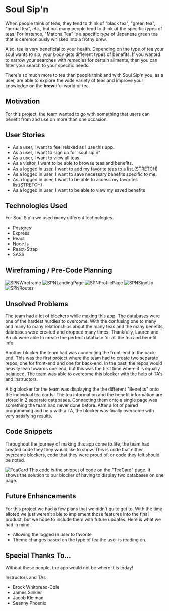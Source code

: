 # Soul Sip'n
When people think of teas, they tend to think of "black tea", "green tea", "herbal tea", etc., but not many people tend to think of the specific _types_ of teas. For instance, "Matcha Tea" is a specific _type_ of Japanese green tea that is ceremoniously whisked into a frothy brew.

Also, tea is very beneficial to your health. Depending on the type of tea your soul wants to sip, your body gets different types of benefits. If you wanted to narrow your searches with remedies for certain ailments, then you can filter your search to your specific needs.

There's so much more to tea than people think and with Soul Sip'n you, as a user, are able to explore the wide variety of teas and improve your knowledge on the **brew**tiful world of tea.

## Motivation
For this project, the team wanted to go with something that users can benefit from and use on more than one occasion.

## User Stories
- As a user, I want to feel relaxed as I use this app.
- As a user, I want to sign up for 'soul sip'n"
- As a user, I want to view all teas.
- As a visitor, I want to be able to browse teas and benefits.
- As a logged in user, I want to add my favorite teas to a list.(STRETCH)
- As a logged in user, I want to save necessary benefits specific to me.
- As a logged in user, I want to be able to access my favorites list(STRETCH)
- As a logged in user, I want to be able to view my saved benefits

## Technologies Used
For Soul Sip'n we used many different technologies.
- Postgres
- Express
- React
- Node.js
- React-Strap
- SASS

## Wireframing / Pre-Code Planning

![SPNWireframe](public/images/wireframe/SPNWireframe.png)
![SPNLandingPage](public/images/wireframe/SPNLandingPage.png)
![SPNProfilePage](public/images/wireframe/SPNProfilePage.png)
![SPNSignUp](public/images/wireframe/SPNSignUp.png)
![SPNRoutes](public/images/wireframe/SPNRoutes.png)

## Unsolved Problems
The team had a lot of blockers while making this app. The databases were one of the hardest hurdles to overcome. With the confusing one to many and many to many relationships about the many teas and the many benefits, databases were created and dropped many times. Thankfully, Lauren and Brock were able to create the perfect database for all the tea and benefit info.

Another blocker the team had was connecting the front-end to the back-end. This was the first project where the team had to create two separate repos, one for front-end and one for back-end. In the past, the repos would heavily lean towards one end, but this was the first time where it is equally balanced. The team was able to overcome this blocker with the help of TA's and instructors.

A big blocker for the team was displaying the the different "Benefits" onto the individual tea cards. The tea information and the benefit information are stored in 2 separate databases. Connecting them onto a single page was something the team had never done before. After a lot of paired programming and help with a TA, the blocker was finally overcome with very satisfying results.

## Code Snippets
Throughout the journey of making this app come to life, the team had created code they they would like to show. This is code that either overcame blockers, code that they were proud of, or code they felt should be noted.

![TeaCard](public/images/TeaCard.png)
This code is the snippet of code on the "TeaCard" page. It shows the solution to our blocker of having to display two databases on one page.

## Future Enhancements
For this project we had a few plans that we didn't quite get to. With the time alloted we just weren't able to implement those features into the final product, but we hope to include them with future updates. Here is what we had in mind.
- Allowing the logged in user to favorite 
- Theme changes based on the type of tea the user is reading on.

## Special Thanks To...
Without these people, the app would not be where it is today!

Instructors and TAs
- Brock Whitbread-Cole
- James Sinkler
- Jacob Kleiman
- Seanny Phoenix